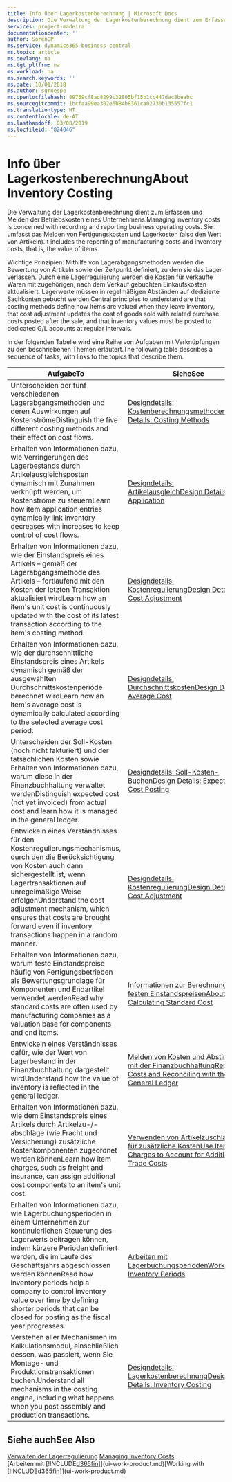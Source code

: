 ```yaml
---
title: Info über Lagerkostenberechnung | Microsoft Docs
description: Die Verwaltung der Lagerkostenberechnung dient zum Erfassen und Melden der Betriebskosten eines Unternehmens. Sie umfasst das Melden von Fertigungskosten und Lagerkosten (also den Wert von Artikeln).
services: project-madeira
documentationcenter: ''
author: SorenGP
ms.service: dynamics365-business-central
ms.topic: article
ms.devlang: na
ms.tgt_pltfrm: na
ms.workload: na
ms.search.keywords: ''
ms.date: 10/01/2018
ms.author: sgroespe
ms.openlocfilehash: 89769cf8ad8299c32805bf15b1cc447dac8beabc
ms.sourcegitcommit: 1bcfaa99ea302e6b84b8361ca02730b135557fc1
ms.translationtype: HT
ms.contentlocale: de-AT
ms.lasthandoff: 03/08/2019
ms.locfileid: "824046"
---
```

# <a name="about-inventory-costing"></a><span data-ttu-id="ab441-104">Info über Lagerkostenberechnung</span><span class="sxs-lookup"><span data-stu-id="ab441-104">About Inventory Costing</span></span>
<span data-ttu-id="ab441-105">Die Verwaltung der Lagerkostenberechnung dient zum Erfassen und Melden der Betriebskosten eines Unternehmens.</span><span class="sxs-lookup"><span data-stu-id="ab441-105">Managing inventory costs is concerned with recording and reporting business operating costs.</span></span> <span data-ttu-id="ab441-106">Sie umfasst das Melden von Fertigungskosten und Lagerkosten (also den Wert von Artikeln).</span><span class="sxs-lookup"><span data-stu-id="ab441-106">It includes the reporting of manufacturing costs and inventory costs, that is, the value of items.</span></span>  

 <span data-ttu-id="ab441-107">Wichtige Prinzipien: Mithilfe von Lagerabgangsmethoden werden die Bewertung von Artikeln sowie der Zeitpunkt definiert, zu dem sie das Lager verlassen. Durch eine Lagerregulierung werden die Kosten für verkaufte Waren mit zugehörigen, nach dem Verkauf gebuchten Einkaufskosten aktualisiert. Lagerwerte müssen in regelmäßigen Abständen auf dedizierte Sachkonten gebucht werden.</span><span class="sxs-lookup"><span data-stu-id="ab441-107">Central principles to understand are that costing methods define how items are valued when they leave inventory, that cost adjustment updates the cost of goods sold with related purchase costs posted after the sale, and that inventory values must be posted to dedicated G/L accounts at regular intervals.</span></span>  

 <span data-ttu-id="ab441-108">In der folgenden Tabelle wird eine Reihe von Aufgaben mit Verknüpfungen zu den beschriebenen Themen erläutert.</span><span class="sxs-lookup"><span data-stu-id="ab441-108">The following table describes a sequence of tasks, with links to the topics that describe them.</span></span>   

|<span data-ttu-id="ab441-109">**Aufgabe**</span><span class="sxs-lookup"><span data-stu-id="ab441-109">**To**</span></span>|<span data-ttu-id="ab441-110">**Siehe**</span><span class="sxs-lookup"><span data-stu-id="ab441-110">**See**</span></span>|  
|------------|-------------|  
|<span data-ttu-id="ab441-111">Unterscheiden der fünf verschiedenen Lagerabgangsmethoden und deren Auswirkungen auf Kostenströme</span><span class="sxs-lookup"><span data-stu-id="ab441-111">Distinguish the five different costing methods and their effect on cost flows.</span></span>|[<span data-ttu-id="ab441-112">Designdetails: Kostenberechnungsmethoden</span><span class="sxs-lookup"><span data-stu-id="ab441-112">Design Details: Costing Methods</span></span>](design-details-costing-methods.md)|  
|<span data-ttu-id="ab441-113">Erhalten von Informationen dazu, wie Verringerungen des Lagerbestands durch Artikelausgleichsposten dynamisch mit Zunahmen verknüpft werden, um Kostenströme zu steuern</span><span class="sxs-lookup"><span data-stu-id="ab441-113">Learn how item application entries dynamically link inventory decreases with increases to keep control of cost flows.</span></span>|[<span data-ttu-id="ab441-114">Designdetails: Artikelausgleich</span><span class="sxs-lookup"><span data-stu-id="ab441-114">Design Details: Item Application</span></span>](design-details-item-application.md)|  
|<span data-ttu-id="ab441-115">Erhalten von Informationen dazu, wie der Einstandspreis eines Artikels – gemäß der Lagerabgangsmethode des Artikels – fortlaufend mit den Kosten der letzten Transaktion aktualisiert wird</span><span class="sxs-lookup"><span data-stu-id="ab441-115">Learn how an item's unit cost is continuously updated with the cost of its latest transaction according to the item's costing method.</span></span>|[<span data-ttu-id="ab441-116">Designdetails: Kostenregulierung</span><span class="sxs-lookup"><span data-stu-id="ab441-116">Design Details: Cost Adjustment</span></span>](design-details-cost-adjustment.md)|  
|<span data-ttu-id="ab441-117">Erhalten von Informationen dazu, wie der durchschnittliche Einstandspreis eines Artikels dynamisch gemäß der ausgewählten Durchschnittskostenperiode berechnet wird</span><span class="sxs-lookup"><span data-stu-id="ab441-117">Learn how an item's average cost is dynamically calculated according to the selected average cost period.</span></span>|[<span data-ttu-id="ab441-118">Designdetails: Durchschnittskosten</span><span class="sxs-lookup"><span data-stu-id="ab441-118">Design Details: Average Cost</span></span>](design-details-average-cost.md)|  
|<span data-ttu-id="ab441-119">Unterscheiden der Soll-Kosten (noch nicht fakturiert) und der tatsächlichen Kosten sowie Erhalten von Informationen dazu, warum diese in der Finanzbuchhaltung verwaltet werden</span><span class="sxs-lookup"><span data-stu-id="ab441-119">Distinguish expected cost (not yet invoiced) from actual cost and learn how it is managed in the general ledger.</span></span>|[<span data-ttu-id="ab441-120">Designdetails: Soll-Kosten-Buchen</span><span class="sxs-lookup"><span data-stu-id="ab441-120">Design Details: Expected Cost Posting</span></span>](design-details-expected-cost-posting.md)|  
|<span data-ttu-id="ab441-121">Entwickeln eines Verständnisses für den Kostenregulierungsmechanismus, durch den die Berücksichtigung von Kosten auch dann sichergestellt ist, wenn Lagertransaktionen auf unregelmäßige Weise erfolgen</span><span class="sxs-lookup"><span data-stu-id="ab441-121">Understand the cost adjustment mechanism, which ensures that costs are brought forward even if inventory transactions happen in a random manner.</span></span>|[<span data-ttu-id="ab441-122">Designdetails: Kostenregulierung</span><span class="sxs-lookup"><span data-stu-id="ab441-122">Design Details: Cost Adjustment</span></span>](design-details-cost-adjustment.md)|  
|<span data-ttu-id="ab441-123">Erhalten von Informationen dazu, warum feste Einstandspreise häufig von Fertigungsbetrieben als Bewertungsgrundlage für Komponenten und Endartikel verwendet werden</span><span class="sxs-lookup"><span data-stu-id="ab441-123">Read why standard costs are often used by manufacturing companies as a valuation base for components and end items.</span></span>|[<span data-ttu-id="ab441-124">Informationen zur Berechnung von festen Einstandspreisen</span><span class="sxs-lookup"><span data-stu-id="ab441-124">About Calculating Standard Cost</span></span>](finance-about-calculating-standard-cost.md)|  
|<span data-ttu-id="ab441-125">Entwickeln eines Verständnisses dafür, wie der Wert von Lagerbestand in der Finanzbuchhaltung dargestellt wird</span><span class="sxs-lookup"><span data-stu-id="ab441-125">Understand how the value of inventory is reflected in the general ledger.</span></span>|[<span data-ttu-id="ab441-126">Melden von Kosten und Abstimmen mit der Finanzbuchhaltung</span><span class="sxs-lookup"><span data-stu-id="ab441-126">Reporting Costs and Reconciling with the General Ledger</span></span>](finance-report-costs-and-reconcile-with-the-general-ledger.md)|  
|<span data-ttu-id="ab441-127">Erhalten von Informationen dazu, wie dem Einstandspreis eines Artikels durch Artikelzu-/-abschläge (wie Fracht und Versicherung) zusätzliche Kostenkomponenten zugeordnet werden können</span><span class="sxs-lookup"><span data-stu-id="ab441-127">Learn how item charges, such as freight and insurance, can assign additional cost components to an item's unit cost.</span></span>|[<span data-ttu-id="ab441-128">Verwenden von Artikelzuschlägen für zusätzliche Kosten</span><span class="sxs-lookup"><span data-stu-id="ab441-128">Use Item Charges to Account for Additional Trade Costs</span></span>](payables-how-assign-item-charges.md)|  
|<span data-ttu-id="ab441-129">Erhalten von Informationen dazu, wie Lagerbuchungsperioden in einem Unternehmen zur kontinuierlichen Steuerung des Lagerwerts beitragen können, indem kürzere Perioden definiert werden, die im Laufe des Geschäftsjahrs abgeschlossen werden können</span><span class="sxs-lookup"><span data-stu-id="ab441-129">Read how inventory periods help a company to control inventory value over time by defining shorter periods that can be closed for posting as the fiscal year progresses.</span></span>|[<span data-ttu-id="ab441-130">Arbeiten mit Lagerbuchungsperioden</span><span class="sxs-lookup"><span data-stu-id="ab441-130">Work with Inventory Periods</span></span>](finance-how-to-work-with-inventory-periods.md)|  
|<span data-ttu-id="ab441-131">Verstehen aller Mechanismen im Kalkulationsmodul, einschließlich dessen, was passiert, wenn Sie Montage- und Produktionstransaktionen buchen.</span><span class="sxs-lookup"><span data-stu-id="ab441-131">Understand all mechanisms in the costing engine, including what happens when you post assembly and production transactions.</span></span>|[<span data-ttu-id="ab441-132">Designdetails: Lagerkostenberechnung</span><span class="sxs-lookup"><span data-stu-id="ab441-132">Design Details: Inventory Costing</span></span>](design-details-inventory-costing.md)|

## <a name="see-also"></a><span data-ttu-id="ab441-133">Siehe auch</span><span class="sxs-lookup"><span data-stu-id="ab441-133">See Also</span></span>
<span data-ttu-id="ab441-134">[Verwalten der Lagerregulierung](finance-manage-inventory-costs.md)  </span><span class="sxs-lookup"><span data-stu-id="ab441-134">[Managing Inventory Costs](finance-manage-inventory-costs.md)  </span></span>  
<span data-ttu-id="ab441-135">[Arbeiten mit [!INCLUDE[d365fin](includes/d365fin_md.md)]](ui-work-product.md)</span><span class="sxs-lookup"><span data-stu-id="ab441-135">[Working with [!INCLUDE[d365fin](includes/d365fin_md.md)]](ui-work-product.md)</span></span>
